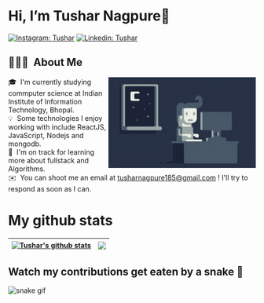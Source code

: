 # Hi, I’m Tushar Nagpure👋 

[![Instagram: Tushar](https://img.shields.io/badge/-Tushar-pink?style=flat-square&logo=Instagram&logoColor=white&link=https://www.instagram.com/_._tushar_n_._/)](https://www.instagram.com/_._tushar_n_._/)
[![Linkedin: Tushar](https://img.shields.io/badge/-Tushar-blue?style=flat-square&logo=Linkedin&logoColor=white&link=https://www.linkedin.com/search/results/all/?fetchDeterministicClustersOnly=true&heroEntityKey=urn%3Ali%3Afsd_profile%3AACoAADOvNMABzzGkJm_rvSqeLrO9i5NgNMzQUD4&keywords=tushar%20nagpure&origin=RICH_QUERY_SUGGESTION&position=1&searchId=7edb2830-2bb7-4a9c-8789-2790fbe500a0&sid=%40~./)](https://www.linkedin.com/search/results/all/?fetchDeterministicClustersOnly=true&heroEntityKey=urn%3Ali%3Afsd_profile%3AACoAADOvNMABzzGkJm_rvSqeLrO9i5NgNMzQUD4&keywords=tushar%20nagpure&origin=RICH_QUERY_SUGGESTION&position=1&searchId=7edb2830-2bb7-4a9c-8789-2790fbe500a0&sid=%40~.)

## 👨🏻‍💻 &nbsp;About Me

<img alt="Night Coding" src="https://raw.githubusercontent.com/AVS1508/AVS1508/master/assets/Night-Coding.gif" align="right"/>

🎓 &nbsp;I'm currently studying commputer science at Indian Institute of Information Technology, Bhopal.\
💡 &nbsp;Some technologies I enjoy working with include ReactJS, JavaScript, Nodejs and mongodb.\
🌱 &nbsp;I'm on track for learning more about fullstack and Algorithms.\
✉️ &nbsp;You can shoot me an email at tusharnagpure185@gmail.com ! I'll try to respond as soon as I can.




# My github stats
| <a href="https://github.com/TusharRN/github-readme-stats"><img align="center" src="https://github-readme-stats.vercel.app/api?username=TusharRN&show_icons=true&include_all_commits=true&theme=buefy&hide_border=true" alt="Tushar's github stats" /></a> | <a href="https://github.com/TusharRN/github-readme-stats"><img align="center" src="https://github-readme-stats.vercel.app/api/top-langs/?username=TusharRN&layout=compact&theme=buefy&hide_border=true" /></a> |
| ------------- | ------------- |




## Watch my contributions get eaten by a snake 🐍
![snake gif](https://github.com/tanyarajhans/Actions/blob/output/github-contribution-grid-snake.svg)

<!---
Ayush2966/Ayush2966 is a ✨ special ✨ repository because its `README.md` (this file) appears on your GitHub profile.
You can cli
